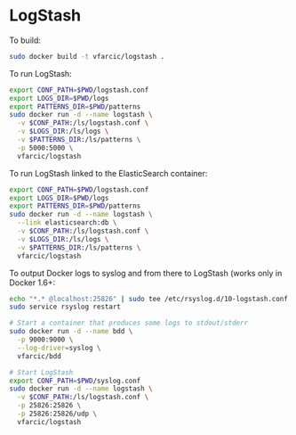 LogStash
========

To build:

```bash
sudo docker build -t vfarcic/logstash .
```

To run LogStash:

```bash
export CONF_PATH=$PWD/logstash.conf
export LOGS_DIR=$PWD/logs
export PATTERNS_DIR=$PWD/patterns
sudo docker run -d --name logstash \
  -v $CONF_PATH:/ls/logstash.conf \
  -v $LOGS_DIR:/ls/logs \
  -v $PATTERNS_DIR:/ls/patterns \
  -p 5000:5000 \
  vfarcic/logstash
```

To run LogStash linked to the ElasticSearch container:

```bash
export CONF_PATH=$PWD/logstash.conf
export LOGS_DIR=$PWD/logs
export PATTERNS_DIR=$PWD/patterns
sudo docker run -d --name logstash \
  --link elasticsearch:db \
  -v $CONF_PATH:/ls/logstash.conf \
  -v $LOGS_DIR:/ls/logs \
  -v $PATTERNS_DIR:/ls/patterns \
  vfarcic/logstash
```

To output Docker logs to syslog and from there to LogStash (works only in Docker 1.6+:

```bash
echo "*.* @localhost:25826" | sudo tee /etc/rsyslog.d/10-logstash.conf
sudo service rsyslog restart

# Start a container that produces some logs to stdout/stderr
sudo docker run -d --name bdd \
  -p 9000:9000 \
  --log-driver=syslog \
  vfarcic/bdd

# Start LogStash
export CONF_PATH=$PWD/syslog.conf
sudo docker run -d --name logstash \
  -v $CONF_PATH:/ls/logstash.conf \
  -p 25826:25826 \
  -p 25826:25826/udp \
  vfarcic/logstash
```